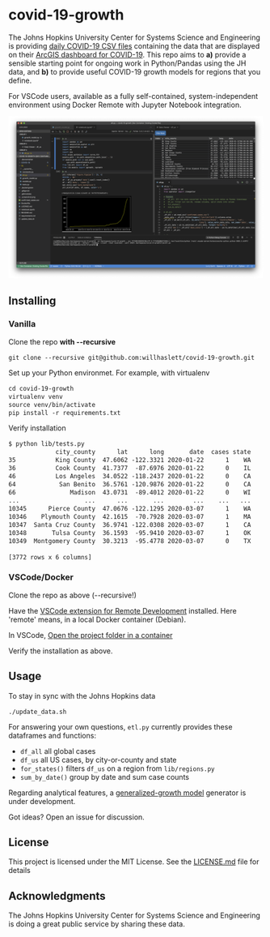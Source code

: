 # covid-19-growth

The Johns Hopkins University Center for Systems Science and Engineering is providing
[daily COVID-19 CSV files](https://github.com/CSSEGISandData/COVID-19) containing the data that are
displayed on their
[ArcGIS dashboard for COVID-19](https://gisanddata.maps.arcgis.com/apps/opsdashboard/index.html#/bda7594740fd40299423467b48e9ecf6).
This repo aims to **a)** provide a sensible starting point for ongoing work in Python/Pandas using
the JH data, and **b)** to provide useful COVID-19 growth models for regions that you define.

For VSCode users, available as a fully self-contained, system-independent environment using Docker Remote with Jupyter Notebook integration.

![Screenshot](.screenshot.png)

## Installing
### Vanilla

Clone the repo **with --recursive**
```
git clone --recursive git@github.com:willhaslett/covid-19-growth.git
```

Set up your Python environmet. For example, with virtualenv
```
cd covid-19-growth
virtualenv venv
source venv/bin/activate
pip install -r requirements.txt
```
Verify installation
```
$ python lib/tests.py
             city_county      lat      long       date  cases state
35           King County  47.6062 -122.3321 2020-01-22      1    WA
36           Cook County  41.7377  -87.6976 2020-01-22      0    IL
46           Los Angeles  34.0522 -118.2437 2020-01-22      0    CA
64            San Benito  36.5761 -120.9876 2020-01-22      0    CA
66               Madison  43.0731  -89.4012 2020-01-22      0    WI
...                  ...      ...       ...        ...    ...   ...
10345      Pierce County  47.0676 -122.1295 2020-03-07      1    WA
10346    Plymouth County  42.1615  -70.7928 2020-03-07      1    MA
10347  Santa Cruz County  36.9741 -122.0308 2020-03-07      1    CA
10348       Tulsa County  36.1593  -95.9410 2020-03-07      1    OK
10349  Montgomery County  30.3213  -95.4778 2020-03-07      0    TX

[3772 rows x 6 columns]
```

### VSCode/Docker

Clone the repo as above (--recursive!)

Have the [VSCode extension for Remote Development](https://marketplace.visualstudio.com/items?itemName=ms-vscode-remote.vscode-remote-extensionpack) installed. Here 'remote' means, in a local Docker container (Debian).

In VSCode, [Open the project folder in a container](https://code.visualstudio.com/docs/remote/containers#_quick-start-open-an-existing-folder-in-a-container)

Verify the installation as above.

## Usage

To stay in sync with the Johns Hopkins data
```
./update_data.sh
```

For answering your own questions, `etl.py` currently provides these dataframes and functions:
* `df_all` all global cases
* `df_us` all US cases, by city-or-county and state
* `for_states()` filters `df_us` on a region from `lib/regions.py`
* `sum_by_date()` group by date and sum case counts 

Regarding analytical features, a [generalized-growth model](https://www.sciencedirect.com/science/article/pii/S1755436516000037)
generator is under development.

Got ideas? Open an issue for discussion.

## License

This project is licensed under the MIT License. See the [LICENSE.md](LICENSE.md) file for details

## Acknowledgments

The Johns Hopkins University Center for Systems Science and Engineering is doing a great public service by sharing these data.
